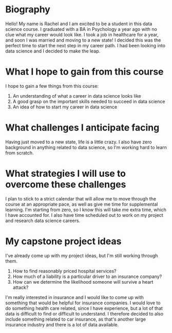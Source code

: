 # Biography

Hello!  My name is Rachel and I am excited to be a student in this data science course.  I graduated with a BA in Psychology a year ago with no clue what my career would look like.  I took a job in healthcare for a year, and soon I was married and moving to a new state!  I decided this was the perfect time to start the next step in my career path.  I had been looking into data science and I decided to make the leap.

# What I hope to gain from this course

I hope to gain a few things from this course:

1. An understanding of what a career in data science looks like
2. A good grasp on the important skills needed to succeed in data science
3. An idea of how to start my career in data science

# What challenges I anticipate facing

Having just moved to a new state, life is a little crazy.  I also have zero background in anything related to data science, so I'm working hard to learn from scratch.

# What strategies I will use to overcome these challenges

I plan to stick to a strict calendar that will allow me to move through the course at an appropriate pace, as well as give me time for supplemental learning.  I'm starting from zero, so I know this will take me extra time, which I have accounted for.  I also have time scheduled out to work on my project and research data science careers.

# My capstone project ideas

I've already come up with my project ideas, but I'm still working through them.

1. How to find reasonably  priced hospital services?
2. How much of a liability is a particular driver to an insurance company?
3. How can we determine the likelihood someone will survive a heart attack?

I'm really interested in insurance and I would like to come up with something that would be helpful for insurance companies.  I would love to do something health care related, since I have experience, but a lot of that data is difficult to find or difficult to understand.  I therefore decided to also include something related to car insurance, as that's another large insurance industry and there is a lot of data available.
